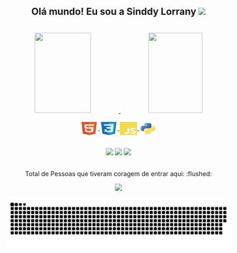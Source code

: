 <body>
<header>
<h2 align="middle">Olá mundo! Eu sou a Sinddy Lorrany 
<img src="https://emoji.gg/assets/emoji/1896-pastel-verified.png" width="19">
</h2>
<br>
<div>
<a href="https://github.com/sinddylnn">
 <img height="180em" width="50%" src="https://github-readme-stats.vercel.app/api?username=sinddylnn&show_icons=true&theme=react&include_all_commits=true&count_private=true"/>
 <img height="180em" width="49%" src="https://github-readme-stats.vercel.app/api/top-langs/?username=sinddylnn&layout=compact&langs_count=7&theme=react"/>
</div>
 
<div style="display: inline_block"><br>
  <img align="center" alt="Sinddy-HTML" height="30" width="40" src="https://raw.githubusercontent.com/devicons/devicon/master/icons/html5/html5-original.svg">
  <img align="center" alt="Sinddy-CSS" height="30" width="40" src="https://raw.githubusercontent.com/devicons/devicon/master/icons/css3/css3-original.svg">
  <img align="center" alt="Sinddy-Js" height="30" width="40" src="https://raw.githubusercontent.com/devicons/devicon/master/icons/javascript/javascript-plain.svg">
  <img align="center" alt="Sinddy-Python" height="30" width="40" src="https://raw.githubusercontent.com/devicons/devicon/master/icons/python/python-original.svg">
</div>
 
   ##
 
<div> 
  <a href="https://www.instagram.com/sinddy_lnn/" target="_blank"><img src="https://img.shields.io/badge/-Instagram-%23E4405F?style=for-the-badge&logo=instagram&logoColor=white" target="_blank"></a>
 <a href="https://discord.gg/kPT7DCy5A8" target="_blank"><img src="https://img.shields.io/badge/Discord-7289DA?style=for-the-badge&logo=discord&logoColor=white" target="_blank"></a> 
 <a href="https://www.linkedin.com/in/sinddylnn" target="_blank"><img src="https://img.shields.io/badge/-LinkedIn-%230077B5?style=for-the-badge&logo=linkedin&logoColor=white" target="_blank"></a>
 
##
 
<p align="center"> 
 Total de Pessoas que tiveram coragem de entrar aqui: :flushed: <br>
 <p align="center"> 
   <img alingn="center" src="https://profile-counter.glitch.me/sinddylnn/count.svg" />
 
  ![Snake animation](https://github.com/Sinddylnn/Sinddylnn/blob/output/github-contribution-grid-snake.svg)
  
</div>
</header>
</body>
